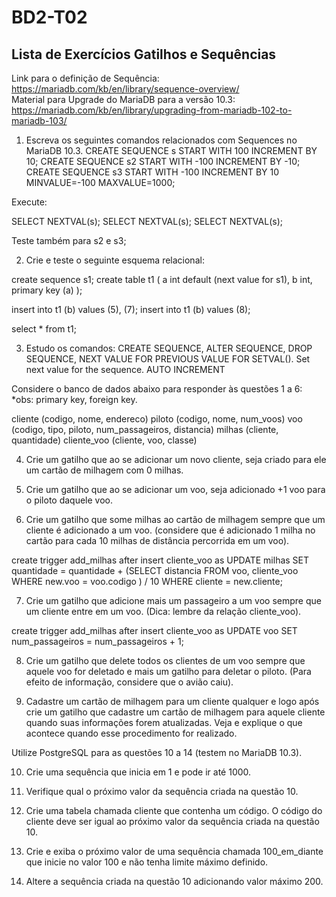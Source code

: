 # BD2-T02

## Lista de Exercícios Gatilhos e Sequências
 
Link para o definição de Sequência:  
https://mariadb.com/kb/en/library/sequence-overview/  
Material para Upgrade do MariaDB para a versão 10.3:  
https://mariadb.com/kb/en/library/upgrading-from-mariadb-102-to-mariadb-103/  
 
01. Escreva os seguintes comandos relacionados com Sequences no MariaDB 10.3.
CREATE SEQUENCE s START WITH 100 INCREMENT BY 10;
CREATE SEQUENCE s2 START WITH -100 INCREMENT BY -10;
CREATE SEQUENCE s3 START WITH -100 INCREMENT BY 10 MINVALUE=-100 MAXVALUE=1000;
 
Execute:
 
SELECT NEXTVAL(s);
SELECT NEXTVAL(s);
SELECT NEXTVAL(s);
 
Teste também para s2 e s3;
 
02. Crie e teste o seguinte esquema relacional:
 
create sequence s1;
create table t1 (
a int default (next value for s1), 
b int,
primary key (a)
);
 
insert into t1 (b) values (5), (7);
insert into t1 (b) values (8);
 
select * from t1;
 
03. Estudo os comandos:
	CREATE SEQUENCE, ALTER SEQUENCE, DROP SEQUENCE, 
NEXT VALUE FOR
	PREVIOUS VALUE FOR
	SETVAL(). Set next value for the sequence.
	AUTO INCREMENT
 
 
 
 
Considere o banco de dados abaixo para responder às questões 1 a 6:
*obs: primary key, foreign key.
 
cliente (codigo, nome, endereco)
piloto (codigo, nome, num_voos)
voo (codigo, tipo, piloto, num_passageiros, distancia)
milhas (cliente, quantidade)
cliente_voo (cliente, voo, classe)
 
04. Crie um gatilho que ao se adicionar um novo cliente, seja criado para ele um cartão de milhagem com 0 milhas.
 
05. Crie um gatilho que ao se adicionar um voo, seja adicionado +1 voo para o piloto daquele voo.
 
06. Crie um gatilho que some milhas ao cartão de milhagem sempre que um cliente é adicionado a um voo. (considere que é adicionado 1 milha no cartão para cada 10 milhas de distância percorrida em um voo).
 
create trigger add_milhas after
insert cliente_voo
as
UPDATE milhas SET quantidade = quantidade + 
(SELECT distancia FROM voo, cliente_voo 
WHERE new.voo = voo.codigo
) / 10
WHERE  cliente = new.cliente;
 
07. Crie um gatilho que adicione mais um passageiro a um voo sempre que um cliente entre em um voo. (Dica: lembre da relação cliente_voo).
 
create trigger add_milhas after
insert cliente_voo
as
UPDATE voo SET num_passageiros = num_passageiros + 1;
 
08. Crie um gatilho que delete todos os clientes de um voo sempre que aquele voo for deletado e mais um gatilho para deletar o piloto. (Para efeito de informação, considere que o avião caiu).
 
09. Cadastre um cartão de milhagem para um cliente qualquer e logo após crie um gatilho que cadastre um cartão de milhagem para aquele cliente quando suas informações forem atualizadas. Veja e explique o que acontece quando esse procedimento for realizado.
 
Utilize PostgreSQL para as questões 10 a 14 (testem no MariaDB 10.3). 
 
10. Crie uma sequência que inicia em 1 e pode ir até 1000.
 
11. Verifique qual o próximo valor da sequência criada na questão 10.
 
12. Crie uma tabela chamada cliente que contenha um código. O código do cliente deve ser igual ao próximo valor da sequência criada na questão 10.
 
13. Crie e exiba o próximo valor de uma sequência chamada 100_em_diante que inicie no valor 100 e não tenha limite máximo definido.
 
14. Altere a sequência criada na questão 10 adicionando valor máximo 200.
